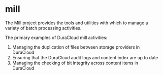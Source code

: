 mill
===========

The Mill project provides the tools and utilities with which to manage a variety of batch processing activities.

The primary examples of DuraCloud mill activities:
 1. Managing the duplication of files between storage providers in DuraCloud
 2. Ensuring that the DuraCloud audit logs and content index are up to date
 3. Managing the checking of bit integrity across content items in DuraCloud
